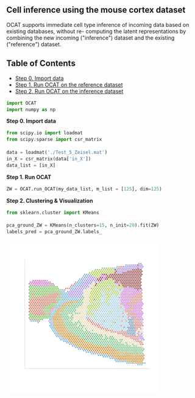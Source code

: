 ## Cell inference using the mouse cortex dataset
OCAT supports immediate cell type inference of incoming data based on existing databases, without re- computing the latent representations by combining the new incoming ("inference") dataset and the existing ("reference") dataset.

## Table of Contents
- [Step 0. Import data](#data_import)
- [Step 1. Run OCAT on the reference dataset](#reference)
- [Step 2. Run OCAT on the inference dataset](#inference)

```python
import OCAT
import numpy as np
```

<a name="data_import"></a>**Step 0. Import data**     
```python
from scipy.io import loadmat
from scipy.sparse import csr_matrix

data = loadmat('./Test_5_Zeisel.mat')
in_X = csr_matrix(data['in_X'])
data_list = [in_X]
```

<a name="run_OCAT"></a>**Step 1. Run OCAT**


```python
ZW = OCAT.run_OCAT(my_data_list, m_list = [125], dim=125)
```

<a name="clustering"></a>**Step 2. Clustering \& Visualization**

```python
from sklearn.cluster import KMeans

pca_ground_ZW = KMeans(n_clusters=15, n_init=20).fit(ZW)
labels_pred = pca_ground_ZW.labels_
```

<img src="https://github.com/bowang-lab/OCAT/blob/master/vignettes/Spatial/OCAT_spatial_v3.png" width="400" height="400" />  

